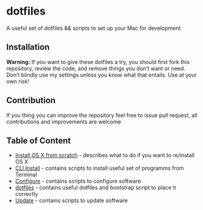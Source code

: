 # dotfiles
A useful set of dotfiles &amp;&amp; scripts to set up your Mac for development

## Installation
**Warning:** If you want to give these dotfiles a try, you should first fork this repository, review the code, and remove things you don’t want or need. Don’t blindly use my settings unless you know what that entails. Use at your own risk!

## Contribution
If you thing you can improve the repository feel free to issue pull request, all contributions and improvements are welcome

## Table of Content
* [Install OS X from scratch](https://github.com/fantast1k/dotfiles/blob/master/Install%20OS%20X) - describes what to do if you want to re/install OS X
* [CLI Install](https://github.com/fantast1k/dotfiles/blob/master/CLI%20Install) - contains scripts to install useful set of programms from Terminal
* [Configure](https://github.com/fantast1k/dotfiles/blob/master/Configure) - contains scripts to configure software
* [dotfiles](https://github.com/fantast1k/dotfiles/blob/master/dotfiles) - contains useful dotfiles and bootstrap script to place it correctly
* [Update](https://github.com/fantast1k/dotfiles/blob/master/Update) - contains scripts to update software